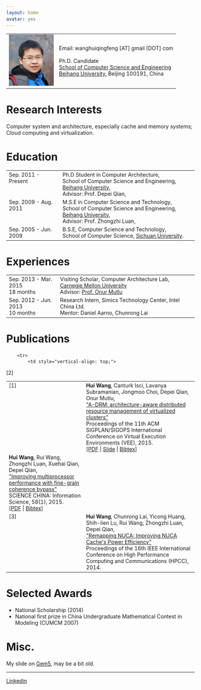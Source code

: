 ```yaml
---
layout: home
avatar: yes
---
```


<table border="0" cellpadding="2" cellspacing="10">
  <tbody>
    <tr>
      <td>
        <img style="width: 120px;" alt="huiwang" src="/files/huiwang.jpg">
      </td>
      <td>
Email: wanghuiqingfeng [AT] gmail [DOT] com<br/><br/>
Ph.D. Candidate<br/>
<a href="http://scse.buaa.edu.cn/">School of Computer Science and Engineering</a><br/>
<a href="http://ev.buaa.edu.cn/">Beihang University</a>, Beijing 100191, China
      </td>
    </tr>
  </tbody>
</table>

# Research Interests

Computer system and architecture, especially cache and memory systems; Cloud computing and virtualization.

# Education

<table style="text-align: left;" border="0">
    <tbody>
        <tr>
            <td style="vertical-align: top;">Sep. 2011 - Present</td>
            <td style="vertical-align: top;">Ph.D Student in Computer Architecture,<br>
            School of Computer Science and Engineering,
            <a href="http://ev.buaa.edu.cn/">Beihang University</a>, <br/>
            Advisor: Prof. Depei Qian,<br>
            </td>
        </tr>
        <tr>
            <td style="vertical-align: top;">Sep. 2009 - Aug. 2011</td>
            <td style="vertical-align: top;">M.S.E in Computer Science and Technology,<br>
            School of Computer Science and Engineering,
            <a href="http://ev.buaa.edu.cn/">Beihang University</a>, <br/>
            Advisor: Prof. Zhongzhi Luan,<br>
            </td>
        </tr>
        <tr>
            <td style="vertical-align: top;">Sep. 2005 - Jun. 2009</td>
            <td style="vertical-align: top;">B.S.E, Computer Science and Technology,<br>
            School of Computer Science, 
            <a href="http://www.scu.edu.cn/en/">Sichuan University</a>.<br/>
            </td>
        </tr>
    </tbody>
</table>

# Experiences

<table style="text-align: left;" border="0">
    <tbody>
        <tr>
            <td style="vertical-align: top;">Sep. 2013 - Mar. 2015<br>18 months</td>
            <td style="vertical-align: top;">Visiting Scholar, Computer Architecture Lab, <a href="http://cmu.edu">Carnegie Mellon University</a><br>
            Advisor: <a href="http://users.ece.cmu.edu/~omutlu">Prof. Onur Mutlu</a></td>
        </tr>
        <tr>
            <td style="vertical-align: top;">Sep. 2012 - Jun. 2013<br>10 months</td>
            <td style="vertical-align: top;">Research Intern, Simics Technology Center, Intel China Ltd.<br>
            Mentor: Daniel Aarno, Chunrong Lai</td>
        </tr>
    </tbody>
</table>

# Publications

<table style="text-align: left;" border="0">
    <tbody>
        <tr>
            <td style="vertical-align: top;">
[1]
            </td>
            <td style="vertical-align: top;">
<strong>Hui Wang</strong>, Canturk Isci, Lavanya Subramanian, Jongmoo Choi, Depei Qian, Onur Mutlu,<br>
<a href="http://dl.acm.org/citation.cfm?id=2731202">"A-DRM: architecture-aware distributed resource management of virtualized clusters"</a><br>
Proceedings of the 11th ACM SIGPLAN/SIGOPS International Conference on Virtual Execution Environments (VEE), 2015.<br>
[<a href="/files/adrm-vee2015.pdf">PDF</a> | <a href="/files/adrm-vee2015.pptx">Slide</a> | <a href="/files/adrm-vee2015.bib">Bibtex</a>]
            </td>
        </tr>

        <tr>
            <td style="vertical-align: top;">
[2]
            </td>
            <td style="vertical-align: top;">
<strong>Hui Wang</strong>, Rui Wang, Zhongzhi Luan, Xuehai Qian, Depei Qian,<br> 
<a href="http://link.springer.com/article/10.1007%2Fs11432-014-5175-8">"Improving multiprocessor performance with fine-grain coherence bypass"</a><br>
SCIENCE CHINA: Information Science, 58(1), 2015.<br>
[<a href="/files/coherence-bypass.pdf">PDF</a> | <a href="/files/coherence-bypass.bib">Bibtex</a>]
            	</td>
        </tr>
        <tr>
            <td style="vertical-align: top;">
[3]
            </td>
            <td style="vertical-align: top;">
<strong>Hui Wang</strong>, Chunrong Lai, Yicong Huang, Shih-lien Lu, Rui Wang, Zhongzhi Luan, Depei Qian,<br>
<u>"Remapping NUCA: Improving NUCA Cache's Power Efficiency"</u><br>
Proceedings of the 16th IEEE International Conference on High Performance Computing and Communications (HPCC), 2014.<br>
            </td>
        </tr>
    </tbody>
</table>

# Selected Awards
* National Scholarship (2014)
* National first prize in China Undergraduate Mathematical Contest in Modeling (CUMCM 2007) 

# Misc.
My slide on <a href="/files/gem5_guide.pptx">Gem5</a>, may be a bit old.

***************************
[Linkedin](http://www.linkedin.com/in/thinkwh)

